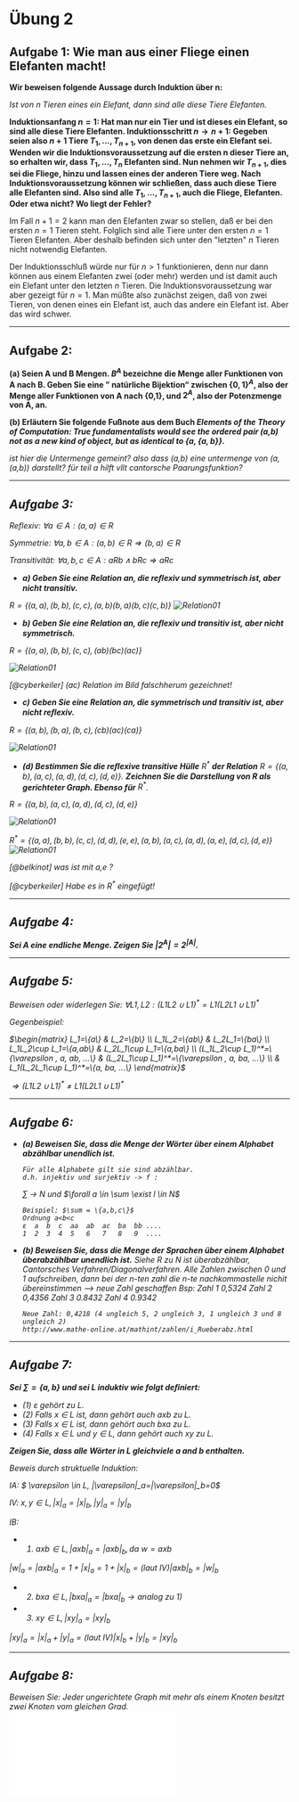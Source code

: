 # Übung 2
## Aufgabe 1: Wie man aus einer Fliege einen Elefanten macht!
**Wir beweisen folgende Aussage durch Induktion über n:**

*Ist von n Tieren eines ein Elefant, dann sind alle diese Tiere Elefanten.*

**Induktionsanfang $n=1$: Hat man nur ein Tier und ist dieses ein Elefant, so sind
alle diese Tiere Elefanten. Induktionsschritt $n \rightarrow n+1$: Gegeben seien also $n+1$
Tiere $T_1, . . . ,T_{n+1}$, von denen das erste ein Elefant sei. Wenden wir die
Induktionsvoraussetzung auf die ersten n dieser Tiere an, so erhalten wir, dass
 $T_1, . . . ,T_n$ Elefanten sind. Nun nehmen wir $T_{n+1}$, dies sei die Fliege, hinzu
 und lassen eines der anderen Tiere weg. Nach Induktionsvoraussetzung können wir
 schließen, dass auch diese Tiere alle Elefanten sind. Also sind alle $T_1, . . . ,T_{n+1}$,
 auch die Fliege, Elefanten. Oder etwa nicht? Wo liegt der Fehler?**

 Im Fall $n+1=2$ kann man den Elefanten zwar so stellen, daß er bei den ersten $n=1$ Tieren steht. Folglich sind alle Tiere unter den ersten $n=1$ Tieren Elefanten. Aber deshalb befinden sich unter den "letzten" $n$ Tieren nicht notwendig Elefanten.

Der Induktionsschluß würde nur für $n>1$ funktionieren, denn nur dann können aus einem Elefanten zwei (oder mehr) werden und ist damit auch ein Elefant unter den letzten $n$ Tieren.
Die Induktionsvoraussetzung war aber gezeigt für $n=1$.
Man müßte also zunächst zeigen, daß von zwei Tieren, von denen eines ein Elefant ist, auch das andere ein Elefant ist. Aber das wird schwer.

---
## Aufgabe 2:
**(a) Seien A und B Mengen. $B^A$ bezeichne die Menge aller Funktionen von A nach B.
Geben Sie eine ” natürliche Bijektion“ zwischen $\{0,1\}^A$, also der Menge aller
Funktionen von A nach {0,1}, und $2^A$, also der Potenzmenge von A, an.**

**(b) Erläutern Sie folgende Fußnote aus dem Buch <i>Elements of the Theory of Computation:
True fundamentalists would see the ordered pair (a,b) not as a new kind of object,
but as identical to $\{a,\{a,b\}\}$.**

ist hier die Untermenge gemeint? also dass (a,b) eine untermenge von (a,(a,b)) darstellt? für teil a hilft vllt cantorsche Paarungsfunktion?

---
## Aufgabe 3:

  *Reflexiv:*
  $\forall a \in A:(a,a) \in R$

  *Symmetrie:*
  $\forall a,b \in A:(a,b)\in R \Rightarrow (b,a)\in R$

  *Transitivität:*
  $\forall a,b,c \in A:aRb \land bRc \Rightarrow aRc$

* **a) Geben Sie eine Relation an, die reﬂexiv und symmetrisch ist, aber nicht transitiv.**

 $R=\{(a,a),(b,b),(c,c),(a,b)(b,a)(b,c)(c,b)\}$
 ![Relation01](Relation01.jpg)

* **b) Geben Sie eine Relation an, die reﬂexiv und transitiv ist, aber nicht symmetrisch.**

 $R=\{(a,a),(b,b),(c,c),(ab)(bc)(ac)\}$

 ![Relation01](Relation02.jpg)

 *[@cyberkeiler] (ac) Relation im Bild falschherum gezeichnet!*

* **c) Geben Sie eine Relation an, die symmetrisch und transitiv ist, aber nicht reﬂexiv.**

 $R=\{(a,b),(b,a),(b,c),(cb)(ac)(ca)\}$

 ![Relation01](Relation03.jpg)

* **(d) Bestimmen Sie die reﬂexive transitive Hülle** $R^*$ **der Relation** $R = \{(a,b),(a,c),(a,d),(d,c),(d,e)\}$.
**Zeichnen Sie die Darstellung von R als gerichteter Graph. Ebenso für** $R^*$.

 $R=\{(a,b),(a,c),(a,d),(d,c),(d,e)\}$

 ![Relation01](Relation04.jpg)

 $R^*=\{(a,a),(b,b),(c,c),(d,d),(e,e),(a,b),(a,c),(a,d),(a,e),(d,c),(d,e)\}$
 ![Relation01](Relation05.jpg)

  *[@belkinot]  was ist mit a,e ?*

  *[@cyberkeiler] Habe es in $R^*$ eingefügt!*

---
## Aufgabe 4:
**Sei A eine endliche Menge. Zeigen Sie $|2^A| = 2^{|A|}$.**

---
## Aufgabe 5:
Beweisen oder widerlegen Sie: $\forall L1,L2 : (L1L2 \cup L1)^* = L1(L2L1 \cup L1)^*$

Gegenbeispiel:

  $\begin{matrix}
 L_1=\{a\}     & L_2=\{b\}     \\
 L_1L_2=\{ab\} & L_2L_1=\{ba\} \\
 L_1L_2\cup L_1=\{a,ab\} & L_2L_1\cup L_1=\{a,ba\} \\
 (L_1L_2\cup L_1)^*=\{\varepsilon , a, ab, ...\} & (L_2L_1\cup L_1)^*=\{\varepsilon , a, ba, ...\} \\
  & L_1(L_2L_1\cup L_1)^*=\{a, ba, ...\}
 \end{matrix}$

 $\Rightarrow (L1L2 \cup L1)^* \neq L1(L2L1 \cup L1)^*$

---
## Aufgabe 6:
* **(a) Beweisen Sie, dass die Menge der Wörter über einem Alphabet abzählbar unendlich ist.**

      Für alle Alphabete gilt sie sind abzählbar.
      d.h. injektiv und surjektiv -> f :

  $\sum$ -> $N$ und $\forall a \in \sum \exist l \in N$

      Beispiel: $\sum = \{a,b,c\}$
      Ordnung a<b<c
      ε  a  b  c  aa  ab  ac  ba  bb ....
      1  2  3  4  5   6   7   8   9  ....



* **(b) Beweisen Sie, dass die Menge der Sprachen über einem Alphabet überabzählbar unendlich ist.**
      Siehe R zu N ist überabzählbar, Cantorsches Verfahren/Diagonalverfahren.
      Alle Zahlen zwischen 0 und 1 aufschreiben, dann bei der n-ten zahl die n-te nachkommastelle nichit übereinstimmen --> neue Zahl geschaffen
      Bsp:
      Zahl 1    0,5324
      Zahl 2    0,4356
      Zahl 3    0.8432
      Zahl 4    0.9342

      Neue Zahl: 0,4218 (4 ungleich 5, 2 ungleich 3, 1 ungleich 3 und 8 ungleich 2)
      http://www.mathe-online.at/mathint/zahlen/i_Rueberabz.html
---
## Aufgabe 7:
**Sei $\sum = \{a,b\}$ und sei L induktiv wie folgt deﬁniert:**
* (1) ε gehört zu L.
* (2) Falls x ∈ L ist, dann gehört auch axb zu L.
* (3) Falls x ∈ L ist, dann gehört auch bxa zu L.
* (4) Falls x ∈ L und y ∈ L, dann gehört auch xy zu L.

**Zeigen Sie, dass alle Wörter in L gleichviele a and b enthalten.**

Beweis durch struktuelle Induktion:

IA: $ \varepsilon \in L, |\varepsilon|_a=|\varepsilon|_b=0$

IV: $x,y \in L, |x|_a=|x|_b, |y|_a=|y|_b$

IB:
* 1) $axb \in L, |axb|_a=|axb|_b, \text{da } w=axb$

 $|w|_a=|axb|_a=1+|x|_a=1+|x|_b=(\text{laut IV})|axb|_b=|w|_b$

* 2) $bxa \in L, |bxa|_a=|bxa|_b \rightarrow \text{analog zu 1)}$
* 3) $xy \in L, |xy|_a=|xy|_b$

 $|xy|_a=|x|_a+|y|_a=(\text{laut IV})|x|_b+|y|_b=|xy|_b$

---
## Aufgabe 8:
Beweisen Sie: Jeder ungerichtete Graph mit mehr als einem Knoten besitzt zwei Knoten vom gleichen Grad.
![Lösung](Lsg_Aufg08.pdf)
